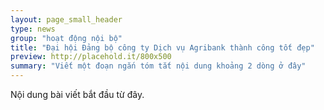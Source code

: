 ```yaml
---
layout: page_small_header
type: news
group: "hoạt động nội bộ"
title: "Đại hội Đảng bộ công ty Dịch vụ Agribank thành công tốt đẹp"
preview: http://placehold.it/800x500
summary: "Viết một đoạn ngắn tóm tắt nội dung khoảng 2 dòng ở đây"
---
```


Nội dung bài viết bắt đầu từ đây.
